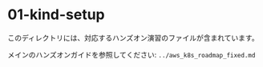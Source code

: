 # 01-kind-setup

このディレクトリには、対応するハンズオン演習のファイルが含まれています。

メインのハンズオンガイドを参照してください: `../aws_k8s_roadmap_fixed.md`
